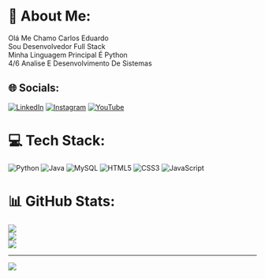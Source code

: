# 💫 About Me:
Olá Me Chamo Carlos Eduardo<br>Sou Desenvolvedor Full Stack<br>Minha Linguagem Principal É Python<br>
4/6 Analise E Desenvolvimento De Sistemas 



## 🌐 Socials:
[![LinkedIn](https://img.shields.io/badge/LinkedIn-%230077B5.svg?logo=linkedin&logoColor=white)](https://www.linkedin.com/in/carlos-eduardo-a694a4293/)
[![Instagram](https://img.shields.io/badge/Instagram-%23E4405F.svg?logo=Instagram&logoColor=white)](https://instagram.com/https://instagram.com/art_developer_br?igshid=ZDdkNTZiNTM=)
[![YouTube](https://img.shields.io/badge/YouTube-%23FF0000.svg?logo=YouTube&logoColor=white)](https://youtube.com/@https://www.youtube.com/channel/UCPnt4kQllN9bsC-I2hcDb_g) 


# 💻 Tech Stack:
![Python](https://img.shields.io/badge/python-3670A0?style=for-the-badge&logo=python&logoColor=ffdd54) ![Java](https://img.shields.io/badge/java-%23ED8B00.svg?style=for-the-badge&logo=java&logoColor=white) ![MySQL](https://img.shields.io/badge/mysql-%2300f.svg?style=for-the-badge&logo=mysql&logoColor=white) ![HTML5](https://img.shields.io/badge/html5-%23E34F26.svg?style=for-the-badge&logo=html5&logoColor=white) ![CSS3](https://img.shields.io/badge/css3-%231572B6.svg?style=for-the-badge&logo=css3&logoColor=white) ![JavaScript](https://img.shields.io/badge/javascript-%23323330.svg?style=for-the-badge&logo=javascript&logoColor=%23F7DF1E)

# 📊 GitHub Stats:
![](https://github-readme-stats.vercel.app/api?username=carlosefl&theme=blue-green&hide_border=false&include_all_commits=false&count_private=true)<br/>
![](https://github-readme-streak-stats.herokuapp.com/?user=carlosefl&theme=blue-green&hide_border=false)<br/>
![](https://github-readme-stats.vercel.app/api/top-langs/?username=carlosefl&theme=blue-green&hide_border=false&include_all_commits=false&count_private=true&layout=compact)

---
[![](https://visitcount.itsvg.in/api?id=carlosefl&icon=5&color=0)](https://visitcount.itsvg.in)

<!-- Proudly created with GPRM ( https://gprm.itsvg.in ) -->
